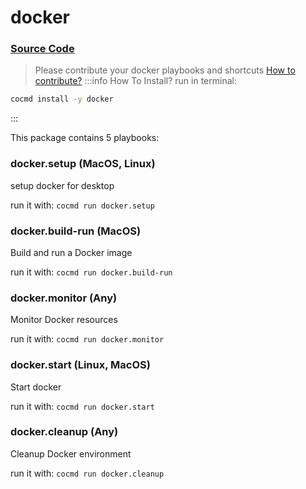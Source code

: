 # docker
### [ Source Code ](https://github.com/cocmd/hub/tree/master/packages/docker)
> Please contribute your docker playbooks and shortcuts
> [How to contribute?](https://cocmd.org/docs/contributing)
:::info How To Install?
run in terminal:
```bash
cocmd install -y docker
```
:::


This package contains 5 playbooks:

### docker.setup (MacOS, Linux)
setup docker for desktop


run it with: `cocmd run docker.setup`

### docker.build-run (MacOS)
Build and run a Docker image


run it with: `cocmd run docker.build-run`

### docker.monitor (Any)
Monitor Docker resources


run it with: `cocmd run docker.monitor`

### docker.start (Linux, MacOS)
Start docker


run it with: `cocmd run docker.start`

### docker.cleanup (Any)
Cleanup Docker environment


run it with: `cocmd run docker.cleanup`





